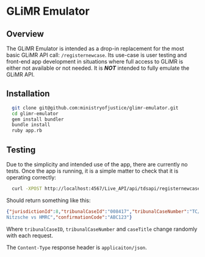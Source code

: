 # GLiMR Emulator

## Overview

The GLiMR Emulator is intended as a drop-in replacement for the most
basic GLiMR API call: `/registernewcase`.  Its use-case is user testing
and front-end app development in situations where full access to GLiMR
is either not available or not needed.  It is ***NOT*** intended to
fully emulate the GLiMR API.

## Installation

```bash
  git clone git@github.com:ministryofjustice/glimr-emulator.git
  cd glimr-emulator
  gem install bundler
  bundle install
  ruby app.rb
```

## Testing

Due to the simplicity and intended use of the app, there are currently
no tests.  Once the app is running, it is a simple matter to check that
it is operating correctly:

```bash
  curl -XPOST http://localhost:4567/Live_API/api/tdsapi/registernewcase
```

Should return something like this:

```json
{"jurisdictionId":8,"tribunalCaseId":"008417","tribunalCaseNumber":"TC/2017/001105","caseTitle":"Betsey
Nitzsche vs HMRC","confirmationCode":"ABC123"}
```

Where `tribunalCaseID`, `tribunalCaseNumber` and `caseTitle` change
randomly with each request.

The `Content-Type` response header is `applicaiton/json`.

